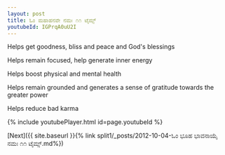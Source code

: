 ```yaml
---
layout: post
title: ಓಂ ಮಹಾಹನವೇ ನಮಃ ೧೧ ಟೈಮ್ಸ್
youtubeId: IGPrqA0uU2I
---
```

 
 
Helps get goodness, bliss and peace and God's blessings
 
Helps remain focused, help generate inner energy 
 
Helps boost physical and mental health 
 
Helps remain grounded and generates a sense of gratitude towards the greater power 
 
Helps reduce bad karma
 
 
 
 


{% include youtubePlayer.html id=page.youtubeId %}
 
[Next]({{ site.baseurl }}{% link  split1/_posts/2012-10-04-ಓಂ ಭೂಹ ಭಾವನಾಯೈ ನಮಃ ೧೧ ಟೈಮ್ಸ್.md%})
 
